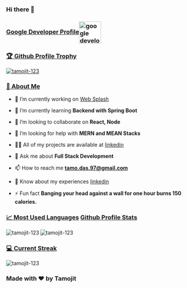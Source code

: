 ### Hi there 👋

<!--
**tamojit-123/tamojit-123** is a ✨ _special_ ✨ repository because its `README.md` (this file) appears on your GitHub profile.

Here are some ideas to get you started:

- 🔭 I’m currently working on ...
- 🌱 I’m currently learning ...
- 👯 I’m looking to collaborate on ...
- 🤔 I’m looking for help with ...
- 💬 Ask me about ...
- 📫 How to reach me: ...
- 😄 Pronouns: ...
- ⚡ Fun fact: ...
-->

### [Google Developer Profile](https://developers.google.com/profile/u/116908081087483481302)<img align="center" src="https://user-images.githubusercontent.com/40804626/117000956-6b31dd00-acff-11eb-95f7-d05b39e8d261.png" alt="google developer" height="60" width="60" style="background-color:white" style="background-color:white" />
                     
### [🏆 Github Profile Trophy](https://github.com/ryo-ma/github-profile-trophy)

<p align="left"><a href="https://github.com/ryo-ma/github-profile-trophy"><img
    src="https://github-profile-trophy.vercel.app/?username=tamojit-123" alt="tamojit-123"/></a></p>

### [👦 About Me](https://www.linkedin.com/in/tamojit-das-365b19118/)

- 🔭 I’m currently working on [Web Splash](https://www.youtube.com/channel/UCphDOBWR48-8Vg0VccrGJnw)

- 🌱 I’m currently learning **Backend with Spring Boot**

- 👯 I’m looking to collaborate on **React, Node**

- 🤝 I’m looking for help with **MERN and MEAN Stacks**

- 👨‍💻 All of my projects are available at [linkedin](https://www.linkedin.com/in/tamojit-das-365b19118/)

- 💬 Ask me about **Full Stack Development**

- 📫 How to reach me **tamo.das.97@gmail.com**

- 📄 Know about my experiences [linkedin](https://www.linkedin.com/in/tamojit-das-365b19118/)

- ⚡ Fun fact **Banging your head against a wall for one hour burns 150 calories.**



### [📈 Most Used Languages]() [Github Profile Stats]()

<p><img align="left"
        src="https://github-readme-stats.vercel.app/api/top-langs?username=tamojit-123&show_icons=true&locale=en&layout=compact"
        alt="tamojit-123"/>
  <img
              src="https://github-readme-stats.vercel.app/api?username=tamojit-123&show_icons=true&locale=en"
              alt="tamojit-123"/>
</p>

### [💻 Current Streak]()

<p><img align="center" src="https://github-readme-streak-stats.herokuapp.com/?user=tamojit-123&" alt="tamojit-123"/></p>

### Made with ❤ by Tamojit

